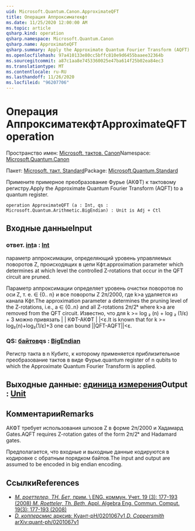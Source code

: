 ```yaml
---
uid: Microsoft.Quantum.Canon.ApproximateQFT
title: Операция Аппроксиматекфт
ms.date: 11/25/2020 12:00:00 AM
ms.topic: article
qsharp.kind: operation
qsharp.namespace: Microsoft.Quantum.Canon
qsharp.name: ApproximateQFT
qsharp.summary: Apply the Approximate Quantum Fourier Transform (AQFT) to a quantum register.
ms.openlocfilehash: 97a410133e80cc5bffc810e9d6455baaee32364b
ms.sourcegitcommit: a87c1aa8e7453360025e47ba614f25b02ea84ec3
ms.translationtype: MT
ms.contentlocale: ru-RU
ms.lasthandoff: 11/26/2020
ms.locfileid: "96207706"
---
```

# <a name="approximateqft-operation"></a><span data-ttu-id="5e1b2-102">Операция Аппроксиматекфт</span><span class="sxs-lookup"><span data-stu-id="5e1b2-102">ApproximateQFT operation</span></span>

<span data-ttu-id="5e1b2-103">Пространство имен: [Microsoft. тактов. Canon](xref:Microsoft.Quantum.Canon)</span><span class="sxs-lookup"><span data-stu-id="5e1b2-103">Namespace: [Microsoft.Quantum.Canon](xref:Microsoft.Quantum.Canon)</span></span>

<span data-ttu-id="5e1b2-104">Пакет: [Microsoft. такт. Standard](https://nuget.org/packages/Microsoft.Quantum.Standard)</span><span class="sxs-lookup"><span data-stu-id="5e1b2-104">Package: [Microsoft.Quantum.Standard](https://nuget.org/packages/Microsoft.Quantum.Standard)</span></span>


<span data-ttu-id="5e1b2-105">Примените примерное преобразование Фурье (АКФТ) к тактовому регистру.</span><span class="sxs-lookup"><span data-stu-id="5e1b2-105">Apply the Approximate Quantum Fourier Transform (AQFT) to a quantum register.</span></span>

```qsharp
operation ApproximateQFT (a : Int, qs : Microsoft.Quantum.Arithmetic.BigEndian) : Unit is Adj + Ctl
```


## <a name="input"></a><span data-ttu-id="5e1b2-106">Входные данные</span><span class="sxs-lookup"><span data-stu-id="5e1b2-106">Input</span></span>

### <a name="a--int"></a><span data-ttu-id="5e1b2-107">ответ. [int](xref:microsoft.quantum.lang-ref.int)</span><span class="sxs-lookup"><span data-stu-id="5e1b2-107">a : [Int](xref:microsoft.quantum.lang-ref.int)</span></span>

<span data-ttu-id="5e1b2-108">параметр аппроксимации, определяющий уровень управляемых поворотов Z, происходящих в цепи Кфт.</span><span class="sxs-lookup"><span data-stu-id="5e1b2-108">approximation parameter which determines at which level the controlled Z-rotations that occur in the QFT circuit are pruned.</span></span>

<span data-ttu-id="5e1b2-109">Параметр аппроксимации определяет уровень очистки поворотов по оси Z, т. е. ∈ {0.. n} и все повороты Z 2π/2000, где k>a удаляется из канала Кфт.</span><span class="sxs-lookup"><span data-stu-id="5e1b2-109">The approximation parameter a determines the pruning level of the Z-rotations, i.e., a ∈ {0..n} and all Z-rotations 2π/2ᵏ where k>a are removed from the QFT circuit.</span></span> <span data-ttu-id="5e1b2-110">Известно, что для k >= log ₂ (n) + log ₂ (1/ε) + 3 можно привязать | | КФТ-АКФТ | |<ε.</span><span class="sxs-lookup"><span data-stu-id="5e1b2-110">It is known that for k >= log₂(n)+log₂(1/ε)+3 one can bound ||QFT-AQFT||<ε.</span></span>


### <a name="qs--bigendian"></a><span data-ttu-id="5e1b2-111">QS: [байтов](xref:Microsoft.Quantum.Arithmetic.BigEndian)</span><span class="sxs-lookup"><span data-stu-id="5e1b2-111">qs : [BigEndian](xref:Microsoft.Quantum.Arithmetic.BigEndian)</span></span>

<span data-ttu-id="5e1b2-112">Регистр такта в n Кубитс, к которому применяется приблизительное преобразование тактов в виде Фурье.</span><span class="sxs-lookup"><span data-stu-id="5e1b2-112">quantum register of n qubits to which the Approximate Quantum Fourier Transform is applied.</span></span>



## <a name="output--unit"></a><span data-ttu-id="5e1b2-113">Выходные данные: [единица измерения](xref:microsoft.quantum.lang-ref.unit)</span><span class="sxs-lookup"><span data-stu-id="5e1b2-113">Output : [Unit](xref:microsoft.quantum.lang-ref.unit)</span></span>



## <a name="remarks"></a><span data-ttu-id="5e1b2-114">Комментарии</span><span class="sxs-lookup"><span data-stu-id="5e1b2-114">Remarks</span></span>

<span data-ttu-id="5e1b2-115">АКФТ требует использования шлюзов Z в форме 2π/2000 и Хадамард Gates.</span><span class="sxs-lookup"><span data-stu-id="5e1b2-115">AQFT requires Z-rotation gates of the form 2π/2ᵏ and Hadamard gates.</span></span>

<span data-ttu-id="5e1b2-116">Предполагается, что входные и выходные данные кодируются в кодировке с обратным порядком байтов.</span><span class="sxs-lookup"><span data-stu-id="5e1b2-116">The input and output are assumed to be encoded in big endian encoding.</span></span>

## <a name="references"></a><span data-ttu-id="5e1b2-117">Ссылки</span><span class="sxs-lookup"><span data-stu-id="5e1b2-117">References</span></span>

- [<span data-ttu-id="5e1b2-118">*M. роеттелер, TH. Бет*, прим. \ ENG. коммун. Учет. 19 (3): 177-193 (2008)</span><span class="sxs-lookup"><span data-stu-id="5e1b2-118"> *M. Roetteler, Th. Beth*, Appl. Algebra Eng. Commun. Comput. 19(3): 177-193 (2008) </span></span>](http://doi.org/10.1007/s00200-008-0072-2)
- [<span data-ttu-id="5e1b2-119">*D. копперсмис* арксив: Куант-pH/0201067v1</span><span class="sxs-lookup"><span data-stu-id="5e1b2-119"> *D. Coppersmith* arXiv:quant-ph/0201067v1 </span></span>](https://arxiv.org/abs/quant-ph/0201067)